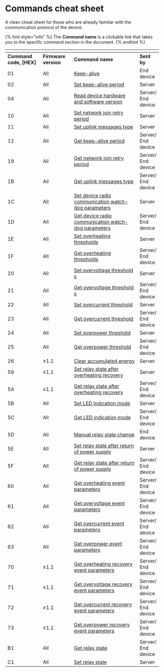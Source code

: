 # Commands cheat sheet

A clean cheat sheet for those who are already familiar with the communication protocol of the device.

{% hint style="info" %}
The **Command name** is a clickable link that takes you to the specific command section in the document.
{% endhint %}

<table data-header-hidden><thead><tr><th width="140"></th><th width="112"></th><th width="370"></th><th></th></tr></thead><tbody><tr><td><strong>Command code, [HEX]</strong></td><td><strong>Firmware version</strong></td><td><strong>Command name</strong></td><td><strong>Sent by</strong></td></tr><tr><td>01</td><td>All</td><td><a href="keep-alive.md">Keep-alive</a></td><td>End device</td></tr><tr><td>02</td><td>All</td><td><a href="keep-alive.md#set">Set keep-alive period</a></td><td>Server</td></tr><tr><td>04</td><td>All</td><td><a href="get-firmware-and-hardware-version.md">Read device hardware and software version</a></td><td>Server/ End device</td></tr><tr><td>10</td><td>All</td><td><a href="network-related-settings.md#set">Set network join retry period</a></td><td>Server</td></tr><tr><td>11</td><td>All</td><td><a href="uplink-types.md#set">Set uplink messages type</a></td><td>Server</td></tr><tr><td>12</td><td>All</td><td><a href="uplink-types.md#get">Get keep-alive period</a></td><td>Server/ End device</td></tr><tr><td>19</td><td>All</td><td><a href="network-related-settings.md#get">Get network join retry period</a></td><td>Server/ End device</td></tr><tr><td>1B</td><td>All</td><td><a href="uplink-types.md#get">Get uplink messages type</a></td><td>Server/ End device</td></tr><tr><td>1C</td><td>All</td><td><a href="network-related-settings.md#set-1">Set device radio communication watch-dog parameters</a></td><td>Server</td></tr><tr><td>1D</td><td>All</td><td><a href="network-related-settings.md#get-1">Get device radio communication watch-dog parameters</a></td><td>Server/ End device</td></tr><tr><td>1E</td><td>All</td><td><a href="protections.md#set">Set overheating thresholds</a></td><td>Server</td></tr><tr><td>1F</td><td>All</td><td><a href="protections.md#get">Get overheating thresholds</a></td><td>Server/ End device</td></tr><tr><td>20</td><td>All</td><td>​<a href="protections.md#set-1">Set overvoltage threshold​s</a></td><td>Server</td></tr><tr><td>21</td><td>All</td><td>​<a href="protections.md#get-1">Get overvoltage threshold​s</a></td><td>Server/ End device</td></tr><tr><td>22</td><td>All</td><td><a href="protections.md#set-2">​Set overcurrent threshold​</a></td><td>Server</td></tr><tr><td>23</td><td>All</td><td><a href="protections.md#get-2">​Get overcurrent threshold​</a></td><td>Server/ End device</td></tr><tr><td>24</td><td>All</td><td><a href="protections.md#set-3">Set overpower threshold​</a></td><td>Server</td></tr><tr><td>25</td><td>All</td><td><a href="protections.md#get-3">Get overpower threshold​</a></td><td>Server/ End device</td></tr><tr><td>26</td><td>≥1.1</td><td><a href="clear-accumulated-energy.md">Clear accumulated energy</a></td><td>Server</td></tr><tr><td>59</td><td>≥1.1</td><td><a href="relay-state.md#set-2">Set relay state after overheating recovery</a></td><td>Server</td></tr><tr><td>5А</td><td>≥1.1</td><td><a href="relay-state.md#get-2">Get relay state after overheating recovery</a></td><td>Server/ End device</td></tr><tr><td>5B</td><td>All</td><td><a href="led-indication-mode.md#set">Set LED indication mode</a></td><td>Server</td></tr><tr><td>5C</td><td>All</td><td><a href="led-indication-mode.md#get">Get LED indication mode</a></td><td>Server/ End device</td></tr><tr><td>5D</td><td>All</td><td><a href="relay-state.md#manual-relay-state-change">Manual relay state change </a></td><td>End device</td></tr><tr><td>5E</td><td>All</td><td><a href="relay-state.md#set-1">Set relay state after return of power supply</a></td><td>Server</td></tr><tr><td>5F</td><td>All</td><td><a href="relay-state.md#get-1">Get relay state after return of power supply</a></td><td>Server/ End device</td></tr><tr><td>60</td><td>All</td><td>​<a href="protections.md#overheating-event">Get overheating event parameters​</a></td><td>Server/ End device</td></tr><tr><td>61</td><td>All</td><td>​<a href="protections.md#overvoltage-event">Get overvoltage event parameters​</a></td><td>Server/ End device</td></tr><tr><td>62</td><td>All</td><td>​<a href="protections.md#overcurrent-event">Get overcurrent event parameters​</a></td><td>Server/ End device</td></tr><tr><td>63</td><td>All</td><td><a href="protections.md#overpower-event">Get overpower event parameters​</a></td><td>Server/ End device</td></tr><tr><td>70</td><td>≥1.1</td><td><a href="protections.md#overheating-recovery-event">​Get overheating recovery event parameters</a>​</td><td>Server/ End device</td></tr><tr><td>71</td><td>≥1.1</td><td><a href="protections.md#overvoltage-recovery-event">Get overvoltage recovery event parameters​</a></td><td>Server/ End device</td></tr><tr><td>72</td><td>≥1.1</td><td><a href="protections.md#overcurrent-recovery-event">Get overcurrent recovery event parameters</a>​</td><td>Server/ End device</td></tr><tr><td>73</td><td>≥1.1</td><td><a href="protections.md#overpower-recovery-event">Get overpower recovery event parameters​</a></td><td>Server/ End device</td></tr><tr><td>B1</td><td>All</td><td><a href="relay-state.md#get">​Get relay state​</a></td><td>Server/ End device</td></tr><tr><td>C1</td><td>All</td><td><a href="relay-state.md#set">​Set relay state​</a></td><td>Server</td></tr></tbody></table>
